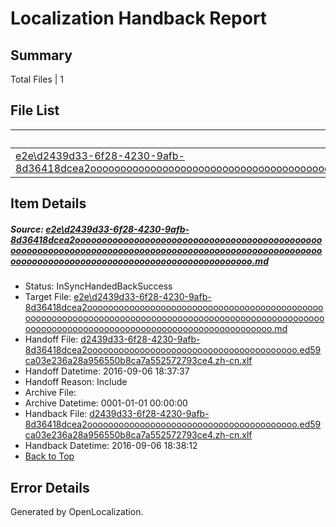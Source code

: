# <a name='report-top'></a> Localization Handback Report

## Summary
 Total Files | 1

## File List
 Source File | Status | Details 
 ----------- | ------ | ------- 
 [e2e\d2439d33-6f28-4230-9afb-8d36418dcea2ooooooooooooooooooooooooooooooooooooooooooooooooooooooooooooooooooooooooooooooooooooooooooooooooooooooooooooooooooooooooooooooooooooooooooooooooooooo.md](https://github.com/OpenLocalizationTestOrg/ol-test0/blob/a11a44038c44c416c937e19b56576a7363c019c3/e2e/d2439d33-6f28-4230-9afb-8d36418dcea2ooooooooooooooooooooooooooooooooooooooooooooooooooooooooooooooooooooooooooooooooooooooooooooooooooooooooooooooooooooooooooooooooooooooooooooooooooooo.md) | InSyncHandedBackSuccess | [Details](#ce4f6fbfbbafffbd068699c67f60a4616bae8f512)

## Item Details
##### <a name='ce4f6fbfbbafffbd068699c67f60a4616bae8f512'></a> Source: [e2e\d2439d33-6f28-4230-9afb-8d36418dcea2ooooooooooooooooooooooooooooooooooooooooooooooooooooooooooooooooooooooooooooooooooooooooooooooooooooooooooooooooooooooooooooooooooooooooooooooooooooo.md](https://github.com/OpenLocalizationTestOrg/ol-test0/blob/a11a44038c44c416c937e19b56576a7363c019c3/e2e/d2439d33-6f28-4230-9afb-8d36418dcea2ooooooooooooooooooooooooooooooooooooooooooooooooooooooooooooooooooooooooooooooooooooooooooooooooooooooooooooooooooooooooooooooooooooooooooooooooooooo.md)
* Status: InSyncHandedBackSuccess
* Target File: [e2e\d2439d33-6f28-4230-9afb-8d36418dcea2ooooooooooooooooooooooooooooooooooooooooooooooooooooooooooooooooooooooooooooooooooooooooooooooooooooooooooooooooooooooooooooooooooooooooooooooooooooo.md](https://github.com/OpenLocalizationTestOrg/ol-test0-zhcn/blob/d14346725ec266ea061294865a88e862906ccc59/e2e/d2439d33-6f28-4230-9afb-8d36418dcea2ooooooooooooooooooooooooooooooooooooooooooooooooooooooooooooooooooooooooooooooooooooooooooooooooooooooooooooooooooooooooooooooooooooooooooooooooooooo.md)
* Handoff File: [d2439d33-6f28-4230-9afb-8d36418dcea2oooooooooooooooooooooooooooooooooooooooo.ed59ca03e236a28a956550b8ca7a552572793ce4.zh-cn.xlf](https://github.com/OpenLocalizationTestOrg/ol-test0-handoff/blob/7bb010be07bb92fba236bc0b45f4bf37d50e1232/ol-handoff/OpenLocalizationTestOrg/ol-test0-zhcn/ci/ht/d2439d33-6f28-4230-9afb-8d36418dcea2oooooooooooooooooooooooooooooooooooooooo.ed59ca03e236a28a956550b8ca7a552572793ce4.zh-cn.xlf)
* Handoff Datetime: 2016-09-06 18:37:37
* Handoff Reason: Include
* Archive File: 
* Archive Datetime: 0001-01-01 00:00:00
* Handback File: [d2439d33-6f28-4230-9afb-8d36418dcea2oooooooooooooooooooooooooooooooooooooooo.ed59ca03e236a28a956550b8ca7a552572793ce4.zh-cn.xlf](https://github.com/OpenLocalizationTestOrg/ol-test0-handback/blob/4422cd80ea47b6ca7d65bbb5b081422828a86977/ol-handback/OpenLocalizationTestOrg/ol-test0-zhcn/ci/ht/d2439d33-6f28-4230-9afb-8d36418dcea2oooooooooooooooooooooooooooooooooooooooo.ed59ca03e236a28a956550b8ca7a552572793ce4.zh-cn.xlf)
* Handback Datetime: 2016-09-06 18:38:12
* [Back to Top](#report-top)


## Error Details

Generated by OpenLocalization.
